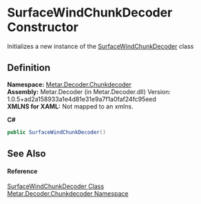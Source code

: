 # SurfaceWindChunkDecoder Constructor


Initializes a new instance of the <a href="T_Metar_Decoder_Chunkdecoder_SurfaceWindChunkDecoder.md">SurfaceWindChunkDecoder</a> class



## Definition
**Namespace:** <a href="N_Metar_Decoder_Chunkdecoder.md">Metar.Decoder.Chunkdecoder</a>  
**Assembly:** Metar.Decoder (in Metar.Decoder.dll) Version: 1.0.5+ad2a158933a1e4d81e31e9a7f1a0faf24fc95eed  
**XMLNS for XAML:** Not mapped to an xmlns.

**C#**
``` C#
public SurfaceWindChunkDecoder()
```



## See Also


#### Reference
<a href="T_Metar_Decoder_Chunkdecoder_SurfaceWindChunkDecoder.md">SurfaceWindChunkDecoder Class</a>  
<a href="N_Metar_Decoder_Chunkdecoder.md">Metar.Decoder.Chunkdecoder Namespace</a>  
